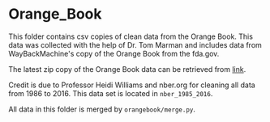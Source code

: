 # Orange_Book

This folder contains csv copies of clean data from the Orange Book.  This data was collected with the help of Dr. Tom Marman and includes data from WayBackMachine's copy of the Orange Book from the fda.gov.

The latest zip copy of the Orange Book data can be retrieved from [link](https://www.fda.gov/drugs/drug-approvals-and-databases/orange-book-data-files).

Credit is due to Professor Heidi Williams and nber.org for cleaning all data from 1986 to 2016. This data set is located in `nber_1985_2016`.

All data in this folder is merged by `orangebook/merge.py`.

